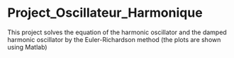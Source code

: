 # Project_Oscillateur_Harmonique

This project solves the equation of the harmonic oscillator and the damped harmonic oscillator by the Euler-Richardson method (the plots are shown using Matlab)
